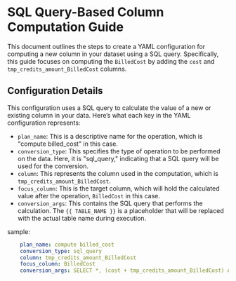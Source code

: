 # SQL Query-Based Column Computation Guide

This document outlines the steps to create a YAML configuration for computing a new column in your dataset using a SQL
query. Specifically, this guide focuses on computing the `BilledCost` by adding the `cost`
and `tmp_credits_amount_BilledCost` columns.

## Configuration Details

This configuration uses a SQL query to calculate the value of a new or existing column in your data. Here’s what each
key in the YAML configuration represents:

- `plan_name`: This is a descriptive name for the operation, which is "compute billed_cost" in this case.
- `conversion_type`: This specifies the type of operation to be performed on the data. Here, it is "sql_query,"
  indicating that a SQL query will be used for the conversion.
- `column`: This represents the column used in the computation, which is `tmp_credits_amount_BilledCost`.
- `focus_column`: This is the target column, which will hold the calculated value after the operation, `BilledCost` in
  this case.
- `conversion_args`: This contains the SQL query that performs the calculation. The `{{ TABLE_NAME }}` is a placeholder
  that will be replaced with the actual table name during execution.

sample:

```yaml
    plan_name: compute billed_cost
    conversion_type: sql_query
    column: tmp_credits_amount_BilledCost
    focus_column: BilledCost
    conversion_args: SELECT *, (cost + tmp_credits_amount_BilledCost) AS BilledCost from {{ TABLE_NAME }}
```
